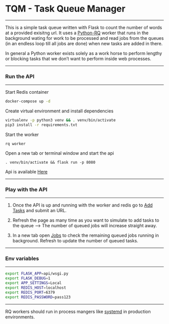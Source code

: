 # TQM - Task Queue Manager

---

This is a simple task queue written with Flask to count the number of words at a provided exisitng url.
It uses a [Python-RQ](https://python-rq.org/docs/workers/) worker that runs in the background wating for work to be processed and read jobs from the queues (in an endless loop till all jobs are done) when new tasks are added in there.

In general a Python worker exists solely as a work horse to perform lengthy or blocking tasks that we don’t want to perform inside web processes.

---

### Run the API

---

Start Redis container

```bash
docker-compose up -d
```

Create virtual environment and install dependencies

```bash
virtualenv -p python3 venv && . venv/bin/activate
pip3 install -r requirements.txt

```

Start the worker

```
rq worker
```

Open a new tab or terminal window and start the api

```
. venv/bin/activate && flask run -p 8080
```

Api is available [Here](http://localhost:8080)

---

### Play with the API

---

1. Once the API is up and running with the worker and redis go to [Add Tasks](http://localhost:8080/add-task)
   and submit an URL.

2. Refresh the page as many time as you want to simulate to add tasks to the queue --> The number of queued jobs will increase straight away.

3. In a new tab open [Jobs](http://localhost:8080/jobs) to check the remaining queued jobs running in background. Refresh to update the number of queued tasks.

---

### Env variables

---

```bash
export FLASK_APP=api/wsgi.py
export FLASK_DEBUG=1
export APP_SETTINGS=Local
export REDIS_HOST=localhost
export REDIS_PORT=6379
export REDIS_PASSWORD=pass123
```

---

RQ workers should run in process mangers like [systemd](https://python-rq.org/patterns/systemd/) in production environments.
